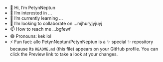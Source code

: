- 👋 Hi, I’m PetynNeptun
- 👀 I’m interested in ...
- 🌱 I’m currently learning ...
- 💞️ I’m looking to collaborate on ...mjhuryjyjuyj
- 📫 How to reach me ...bgfewf
- 😄 Pronouns: kek lol 
- ⚡ Fun fact: allo
PetynNeptun/PetynNeptun is a ✨ special ✨ repository because its `README.md` (this file) appears on your GitHub profile.
You can click the Preview link to take a look at your changes.

